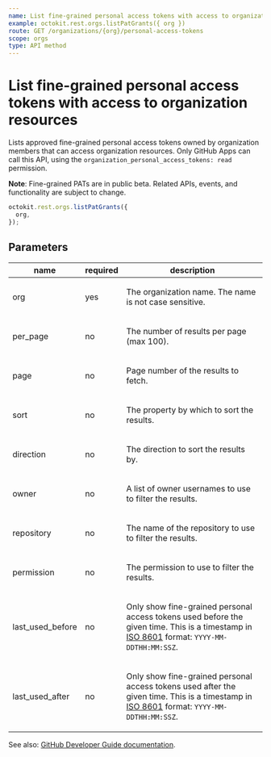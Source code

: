 ```yaml
---
name: List fine-grained personal access tokens with access to organization resources
example: octokit.rest.orgs.listPatGrants({ org })
route: GET /organizations/{org}/personal-access-tokens
scope: orgs
type: API method
---
```


# List fine-grained personal access tokens with access to organization resources

Lists approved fine-grained personal access tokens owned by organization members that can access organization resources. Only GitHub Apps can call this API,
using the `organization_personal_access_tokens: read` permission.

**Note**: Fine-grained PATs are in public beta. Related APIs, events, and functionality are subject to change.

```js
octokit.rest.orgs.listPatGrants({
  org,
});
```

## Parameters

<table>
  <thead>
    <tr>
      <th>name</th>
      <th>required</th>
      <th>description</th>
    </tr>
  </thead>
  <tbody>
    <tr><td>org</td><td>yes</td><td>

The organization name. The name is not case sensitive.

</td></tr>
<tr><td>per_page</td><td>no</td><td>

The number of results per page (max 100).

</td></tr>
<tr><td>page</td><td>no</td><td>

Page number of the results to fetch.

</td></tr>
<tr><td>sort</td><td>no</td><td>

The property by which to sort the results.

</td></tr>
<tr><td>direction</td><td>no</td><td>

The direction to sort the results by.

</td></tr>
<tr><td>owner</td><td>no</td><td>

A list of owner usernames to use to filter the results.

</td></tr>
<tr><td>repository</td><td>no</td><td>

The name of the repository to use to filter the results.

</td></tr>
<tr><td>permission</td><td>no</td><td>

The permission to use to filter the results.

</td></tr>
<tr><td>last_used_before</td><td>no</td><td>

Only show fine-grained personal access tokens used before the given time. This is a timestamp in [ISO 8601](https://en.wikipedia.org/wiki/ISO_8601) format: `YYYY-MM-DDTHH:MM:SSZ`.

</td></tr>
<tr><td>last_used_after</td><td>no</td><td>

Only show fine-grained personal access tokens used after the given time. This is a timestamp in [ISO 8601](https://en.wikipedia.org/wiki/ISO_8601) format: `YYYY-MM-DDTHH:MM:SSZ`.

</td></tr>
  </tbody>
</table>

See also: [GitHub Developer Guide documentation](https://docs.github.com/rest/orgs/orgs#list-fine-grained-personal-access-tokens-with-access-to-organization-resources).
